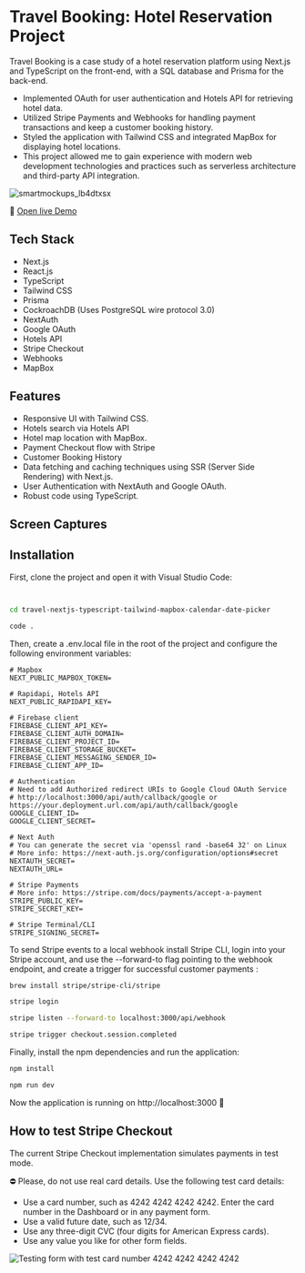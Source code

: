 # Travel Booking: Hotel Reservation Project

Travel Booking is a case study of a hotel reservation platform using Next.js and TypeScript on the front-end, with a SQL database and Prisma for the back-end. 

- Implemented OAuth for user authentication and Hotels API for retrieving hotel data. 
- Utilized Stripe Payments and Webhooks for handling payment transactions and keep a customer booking history. 
- Styled the application with Tailwind CSS and integrated MapBox for displaying hotel locations. 
- This project allowed me to gain experience with modern web development technologies and practices such as serverless architecture and third-party API integration.

![smartmockups_lb4dtxsx](https://)

🔗 [Open live Demo](https://hobbyhorsetours.com)

## Tech Stack

- Next.js
- React.js
- TypeScript
- Tailwind CSS
- Prisma
- CockroachDB (Uses PostgreSQL wire protocol 3.0)
- NextAuth
- Google OAuth
- Hotels API
- Stripe Checkout
- Webhooks
- MapBox

## Features

- Responsive UI with Tailwind CSS.
- Hotels search via Hotels API
- Hotel map location with MapBox.
- Payment Checkout flow with Stripe
- Customer Booking History
- Data fetching and caching techniques using SSR (Server Side Rendering) with Next.js.
- User Authentication with NextAuth and Google OAuth.
- Robust code using TypeScript.

## Screen Captures


## Installation

First, clone the project and open it with Visual Studio Code:

```bash


cd travel-nextjs-typescript-tailwind-mapbox-calendar-date-picker

code .
```

Then, create a .env.local file in the root of the project and configure the following environment variables:

```
# Mapbox
NEXT_PUBLIC_MAPBOX_TOKEN=

# Rapidapi, Hotels API
NEXT_PUBLIC_RAPIDAPI_KEY=

# Firebase client
FIREBASE_CLIENT_API_KEY=
FIREBASE_CLIENT_AUTH_DOMAIN=
FIREBASE_CLIENT_PROJECT_ID=
FIREBASE_CLIENT_STORAGE_BUCKET=
FIREBASE_CLIENT_MESSAGING_SENDER_ID=
FIREBASE_CLIENT_APP_ID=

# Authentication
# Need to add Authorized redirect URIs to Google Cloud OAuth Service
# http://localhost:3000/api/auth/callback/google or https://your.deployment.url.com/api/auth/callback/google
GOOGLE_CLIENT_ID=
GOOGLE_CLIENT_SECRET=

# Next Auth
# You can generate the secret via 'openssl rand -base64 32' on Linux
# More info: https://next-auth.js.org/configuration/options#secret
NEXTAUTH_SECRET=
NEXTAUTH_URL=

# Stripe Payments
# More info: https://stripe.com/docs/payments/accept-a-payment
STRIPE_PUBLIC_KEY=
STRIPE_SECRET_KEY=

# Stripe Terminal/CLI
STRIPE_SIGNING_SECRET=
```

To send Stripe events to a local webhook install Stripe CLI, login into your Stripe account, and use the --forward-to flag pointing to the webhook endpoint, and create a trigger for successful customer payments :

```bash
brew install stripe/stripe-cli/stripe

stripe login

stripe listen --forward-to localhost:3000/api/webhook

stripe trigger checkout.session.completed
```

Finally, install the npm dependencies and run the application:

```bash
npm install

npm run dev
```

Now the application is running on http://localhost:3000 🚀

## How to test Stripe Checkout

The current Stripe Checkout implementation simulates payments in test mode. 

⛔️ Please, do not use real card details. Use the following test card details:

* Use a card number, such as 4242 4242 4242 4242. Enter the card number in the Dashboard or in any payment form.
* Use a valid future date, such as 12/34.
* Use any three-digit CVC (four digits for American Express cards).
* Use any value you like for other form fields.

![Testing form with test card number 4242 4242 4242 4242](https://b.stripecdn.com/docs-statics-srv/assets/test-card.c3f9b3d1a3e8caca3c9f4c9c481fd49c.jpg)

